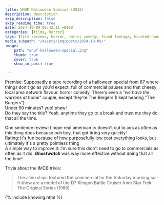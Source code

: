 ```yaml
---
title: WNUF Halloween Special (2016)
description: description
skip_description: false
skip_reading_time: true
date: 2024-10-09 00:42:11 +0100
categories: [films, horror]
tags: [film reviews, horror, horror comedy, found footage, haunted-housesplotaition, spooktober 2024]
media_subpath: "/assets/img/posts/2024-10-09/"
image:
    path: "wnuf-halloween-special.png"
    thumb: true
    cover: true
    show_in_post: true

---
```

<span class="reviewsection">Premise:</span> Supposedly a tape recording of a halloween special from 87 where things don't go as you'd expect, full of commercial pauses and that cheesy local area network flavour. horror comedy. There's even a "*we have the warrens at home*" couple, except they're The Bergers (I kept hearing "The Burgers")<br/>
<span class="reviewsection">Under 90 minutes?</span> yup! phew!<br/>
<span class="reviewsection">Do they say the title?</span> Yeah, anytime they go to a break and trust me they do that all the time.

<span class="reviewsection">One sentence review:</span> I hope real american tv doesn't cut to ads as often as this thing does because ooh boy, that got tiring very quickly!<br/>
<span class="reviewsection">Rating:</span> It's fun because of how purposefully low cost everything looks, but ultimately it's a pretty pointless thing<br/>
<span class="reviewsection">A simple way to improve it:</span> I'm sure this didn't need to go to commercials as often as it did. ***Ghostwatch*** was way more effective without doing that all the time!

<span class="reviewsection">Trivia about the IMDB trivia:</span>
> The alien ships featured the commercial for the Saturday morning sci-fi show are a model of the D7 Klingon Battle Cruiser from Star Trek: The Original Series (1966)

{% include knowing.html %}